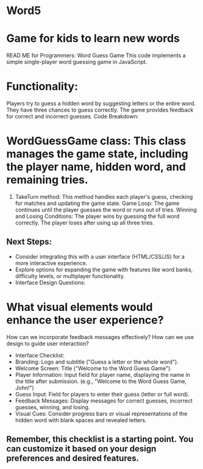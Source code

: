 # Word5
# Game for kids to learn new words

READ ME for Programmers: Word Guess Game
This code implements a simple single-player word guessing game in JavaScript.

# Functionality:

Players try to guess a hidden word by suggesting letters or the entire word.
They have three chances to guess correctly.
The game provides feedback for correct and incorrect guesses.
Code Breakdown:

# WordGuessGame class: This class manages the game state, including the player name, hidden word, and remaining tries.

1. TakeTurn method: This method handles each player's guess, checking for matches and updating the game state.
Game Loop: The game continues until the player guesses the word or runs out of tries.
Winning and Losing Conditions: The player wins by guessing the full word correctly. The player loses after using up all three tries.

## Next Steps:

* Consider integrating this with a user interface (HTML/CSS/JS) for a more interactive experience.
* Explore options for expanding the game with features like word banks, difficulty levels, or multiplayer functionality.
* Interface Design Questions:
# What visual elements would enhance the user experience?
How can we incorporate feedback messages effectively?
How can we use design to guide user interaction?
* Interface Checklist:
* Branding: Logo and subtitle ("Guess a letter or the whole word").
* Welcome Screen: Title ("Welcome to the Word Guess Game").
* Player Information: Input field for player name, displaying the name in the title after submission. (e.g., "Welcome to the Word Guess Game, John!")
* Guess Input: Field for players to enter their guess (letter or full word).
* Feedback Messages: Display messages for correct guesses, incorrect guesses, winning, and losing.
* Visual Cues: Consider progress bars or visual representations of the hidden word with blank spaces and revealed letters.
## Remember, this checklist is a starting point. You can customize it based on your design preferences and desired features.